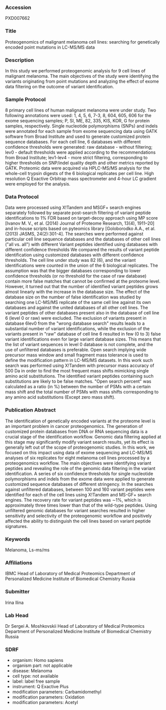 ### Accession
PXD007662

### Title
Proteogenomics of malignant melanoma cell lines: searching for genetically encoded point mutations in LC-MS/MS data

### Description
In this study we performed proteogenomic analysis for 9 cell lines of malignant melanoma. The main objectives of the study were identifying the variants originating from point mutations and analyzing the effect of exome data filtering on the outcome of variant identification.

### Sample Protocol
8 primary cell lines of human malignant melanoma were under study. Two following annotations were used: 1, 4, 5, 6, 7-3, 8, 604, 605, 606 for the exome sequencing samples; P, SI, ME, 82, 335, KIS, KOR, G for protein samples, respectively. Single nucleotide polymorphisms (SNPs) and indels were annotated for each sample from exome sequencing data using GATK software from Broad Institute and used to generate customized protein sequence databases. For each cell line, 6 databases with different confidence thresholds were generated: raw database - without filtering; lev0 - default thresholds were applied according to the recommendations from Broad Institute; lev1-lev4 - more strict filtering, corresponding to higher thresholds on SNP/indel quality depth and other metrics reported by GATK. Proteomic data were acquired via HPLC-MS/MS analysis for the whole-cell trypsin digests of the 6 biological replicates per cell line. High resolution Q Exactive Orbitrap mass spectrometer and 4-hour LC gradient were employed for the analysis.

### Data Protocol
Data were processed using X!Tandem and MSGF+ search engines separately followed by separate post-search filtering of variant peptide identifications to 1% FDR based on target-decoy approach using MP score [Ivanov M. V., et al. (2014) Journal of Proteome Research, 13(4), 1911–20] and in-house scripts based on pyteomics library [Goloborodko A.A., et al. (2013) JASMS, 24(2):301-4]. The searches were performed against particular cell line sequence databases and the databases of other cell lines ("all vs. all") with different Variant peptides identified using databases with different confidence thresholds We compared the results of variant peptide identification using customized databases with different confidence thresholds. The cell line under study was 82 (6), and the variant identifications were counted in the union of the 6 biological replicates. The assumption was that the bigger databases corresponding to lower confidence thresholds (or no threshold for the case of raw database) contain more false matches that cannot be confirmed at the proteome level. However, it turned out that the number of identified variant peptides grows almost linearly with the increase in the database size. The effect of the database size on the number of false identification was studied by searching one LC-MS/MS replicate of the same cell line against its own databases and against the united databases of all other cell lines. The variant peptides of other databases present also in the database of cell line 6 (level 0 or raw) were excluded. The exclusion of variants present in database 6lev0 from the "wrong database search" results leads to a substantial number of variant identifications, while the exclusion of the variants present in "raw" database of cell line 6 resulted in few (0 to 3) false variant identifications even for large variant database sizes. This means that the list of variant sequences in level 0 database is not complete, and the use of unfiltered databases is preferable. Open search implying wide precursor mass window and small fragment mass tolerance is used to define the modification pattern in LC-MS/MS datasets. In this work such search was performed using X!Tandem with precursor mass accuracy of 500 Da in order to find the most frequent mass shifts mimicking single amino acid substitutions. The identified variant peptides containing such substitutions are likely to be false matches. "Open search percent" was calculated as a ratio (in %) between the number of PSMs with a certain mass shift and the total number of PSMs with mass shifts corresponding to any amino acid substitutions (Except zero mass shift).

### Publication Abstract
The identification of genetically encoded variants at the proteome level is an important problem in cancer proteogenomics. The generation of customized protein databases from DNA or RNA sequencing data is a crucial stage of the identification workflow. Genomic data filtering applied at this stage may significantly modify variant search results, yet its effect is generally left out of the scope of proteogenomic studies. In this work, we focused on this impact using data of exome sequencing and LC-MS/MS analyses of six replicates for eight melanoma cell lines processed by a proteogenomics workflow. The main objectives were identifying variant peptides and revealing the role of the genomic data filtering in the variant identification. A series of six confidence thresholds for single nucleotide polymorphisms and indels from the exome data were applied to generate customized sequence databases of different stringency. In the searches against unfiltered databases, between 100 and 160 variant peptides were identified for each of the cell lines using X!Tandem and MS-GF+ search engines. The recovery rate for variant peptides was &#x223c;1%, which is approximately three times lower than that of the wild-type peptides. Using unfiltered genomic databases for variant searches resulted in higher sensitivity and selectivity of the proteogenomic workflow and positively affected the ability to distinguish the cell lines based on variant peptide signatures.

### Keywords
Melanoma, Ls-ms/ms

### Affiliations
IBMC
Head of Laboratory of Medical Proteomics Department of Personalized Medicine Institute of Biomedical Chemistry Russia

### Submitter
Irina Ilina

### Lab Head
Dr Sergei A. Moshkovskii
Head of Laboratory of Medical Proteomics Department of Personalized Medicine Institute of Biomedical Chemistry Russia


### SDRF
- organism: Homo sapiens
- organism part: not applicable
- disease: Melanoma
- cell type: not available
- label: label free sample
- instrument:  Q Exactive Plus
- modification parameters: Carbamidomethyl
- modification parameters: Oxidation
- modification parameters: Acetyl

